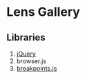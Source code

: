 # Lens Gallery 

## Libraries

 1. [jQuery](https://jquery.com/)
 2. browser.js
 2. [breakpoints.js](https://www.npmjs.com/package/breakpoints-js)